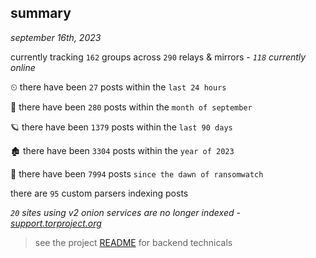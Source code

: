 
## summary
_september 16th, 2023_

currently tracking `162` groups across `290` relays & mirrors - _`118` currently online_

⏲ there have been `27` posts within the `last 24 hours`

🦈 there have been `280` posts within the `month of september`

🪐 there have been `1379` posts within the `last 90 days`

🏚 there have been `3304` posts within the `year of 2023`

🦕 there have been `7994` posts `since the dawn of ransomwatch`

there are `95` custom parsers indexing posts

_`20` sites using v2 onion services are no longer indexed - [support.torproject.org](https://support.torproject.org/onionservices/v2-deprecation/)_

> see the project [README](https://github.com/joshhighet/ransomwatch#ransomwatch--) for backend technicals
